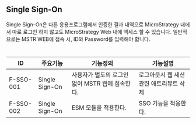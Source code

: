 ## Single Sign-On
Single Sign-On은 다른 응용프로그램에서 인증한 결과 내역으로 MicroStrategy 내에서 따로 로그인 하지 않고도 MicroStrategy Web 내에 액세스 할 수 있습니다.
일반적으로는 MSTR WEB에 접속 시, ID와 Password를 입력해야 합니다.

#
|ID|주요기능|기능정의|기능설명|
|---|---|---|---|
|F-SSO-001|Single Sign-On|사용자가 별도의 로그인 없이 MSTR 웹에 접속한다.|로그아웃시 웹 세션 관련 애트리뷰트 삭제|
|F-SSO-002|Single Sign-On|ESM 모듈을 적용한다.|SSO 기능을 적용한다.|
